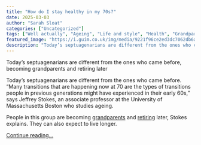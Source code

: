 ```yaml
---
title: "How do I stay healthy in my 70s?"
date: 2025-03-03
author: "Sarah Sloat"
categories: ["Uncategorized"]
tags: ["Well actually", "Ageing", "Life and style", "Health", "Grandparents and grandparenting", "US retirement", "Mental health", "Family", "Society"]
featured_image: "https://i.guim.co.uk/img/media/9221f96ce2ed3dc7062db6af41749a05ffb6f6fe/0_0_1500_900/master/1500.jpg?width=140&quality=85&auto=format&fit=max&s=84b940d4f471d4dbcc2fa64de4dd41aa"
description: "Today’s septuagenarians are different from the ones who came before, becoming grandparents and retiring laterToday’s septuagenarians are different from the ones..."
---
```


Today’s septuagenarians are different from the ones who came before, becoming grandparents and retiring later

Today’s septuagenarians are different from the ones who came before. “Many transitions that are happening now at 70 are the types of transitions people in previous generations might have experienced in their early 60s,” says Jeffrey Stokes, an associate professor at the University of Massachusetts Boston who studies ageing.

People in this group are becoming [grandparents](https://www.theguardian.com/wellness/2025/feb/24/grandparents-childcare) and [retiring](https://www.theguardian.com/wellness/article/2024/jun/18/millennials-midlife-crisis) later, Stokes explains. They can also expect to live longer.

[Continue reading...](https://www.theguardian.com/wellness/2025/mar/03/health-tips-70s-longevity)
